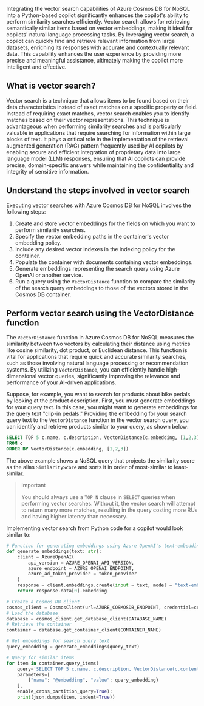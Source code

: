 Integrating the vector search capabilities of Azure Cosmos DB for NoSQL into a Python-based copilot significantly enhances the copilot's ability to perform similarity searches efficiently. Vector search allows for retrieving semantically similar items based on vector embeddings, making it ideal for copilots' natural language processing tasks. By leveraging vector search, a copilot can quickly find and retrieve relevant information from large datasets, enriching its responses with accurate and contextually relevant data. This capability enhances the user experience by providing more precise and meaningful assistance, ultimately making the copilot more intelligent and effective.

## What is vector search?

Vector search is a technique that allows items to be found based on their data characteristics instead of exact matches on a specific property or field. Instead of requiring exact matches, vector search enables you to identify matches based on their vector representations. This technique is advantageous when performing similarity searches and is particularly valuable in applications that require searching for information within large blocks of text. It plays a critical role in the implementation of the retrieval augmented generation (RAG) pattern frequently used by AI copilots by enabling secure and efficient integration of proprietary data into large language model (LLM) responses, ensuring that AI copilots can provide precise, domain-specific answers while maintaining the confidentiality and integrity of sensitive information.

## Understand the steps involved in vector search

Executing vector searches with Azure Cosmos DB for NoSQL involves the following steps:

1. Create and store vector embeddings for the fields on which you want to perform similarity searches.
2. Specify the vector embedding paths in the container's vector embedding policy.
3. Include any desired vector indexes in the indexing policy for the container.
4. Populate the container with documents containing vector embeddings.
5. Generate embeddings representing the search query using Azure OpenAI or another service.
6. Run a query using the `VectorDistance` function to compare the similarity of the search query embeddings to those of the vectors stored in the Cosmos DB container.

## Perform vector search using the VectorDistance function

The `VectorDistance` function in Azure Cosmos DB for NoSQL measures the similarity between two vectors by calculating their distance using metrics like cosine similarity, dot product, or Euclidean distance. This function is vital for applications that require quick and accurate similarity searches, such as those involving natural language processing or recommendation systems. By utilizing `VectorDistance`, you can efficiently handle high-dimensional vector queries, significantly improving the relevance and performance of your AI-driven applications.

Suppose, for example, you want to search for products about bike pedals by looking at the product description. First, you must generate embeddings for your query text. In this case, you might want to generate embeddings for the query text "clip-in pedals." Providing the embedding for your search query text to the `VectorDistance` function in the vector search query, you can identify and retrieve products similar to your query, as shown below:

```sql
SELECT TOP 5 c.name, c.description, VectorDistance(c.embedding, [1,2,3]) AS SimilarityScore 
FROM c 
ORDER BY VectorDistance(c.embedding, [1,2,3])
```

The above example shows a NoSQL query that projects the similarity score as the alias `SimilarityScore` and sorts it in order of most-similar to least-similar.

> Important
>
> You should always use a `TOP N` clause in `SELECT` queries when performing vector searches. Without it, the vector search will attempt to return many more matches, resulting in the query costing more RUs and having higher latency than necessary.

Implementing vector search from Python code for a copilot would look similar to:

```python
# Function for generating embeddings using Azure OpenAI's text-embedding-3-small model
def generate_embeddings(text: str):
    client = AzureOpenAI(
        api_version = AZURE_OPENAI_API_VERSION,
        azure_endpoint = AZURE_OPENAI_ENDPOINT,
        azure_ad_token_provider = token_provider
    )
    response = client.embeddings.create(input = text, model = "text-embedding-3-small")
    return response.data[0].embedding

# Create a Cosmos DB client
cosmos_client = CosmosClient(url=AZURE_COSMOSDB_ENDPOINT, credential=credential)
# Load the database
database = cosmos_client.get_database_client(DATABASE_NAME)
# Retrieve the container
container = database.get_container_client(CONTAINER_NAME)

# Get embeddings for search query text
query_embedding = generate_embeddings(query_text)

# Query for similar items
for item in container.query_items( 
    query='SELECT TOP 5 c.name, c.description, VectorDistance(c.contentVector, @embedding) AS SimilarityScore FROM c ORDER BY VectorDistance(c.contentVector, @embedding)',
    parameters=[
        {"name": "@embedding", "value": query_embedding}
    ],
    enable_cross_partition_query=True):
    print(json.dumps(item, indent=True))
```
